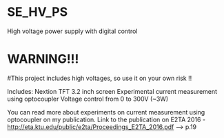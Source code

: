 # SE_HV_PS
 High voltage power supply with digital control
# WARNING!!! 
#This project includes high voltages, so use it on your own risk !!

Includes:	Nextion TFT 3.2 inch screen
			Experimental current measurement using optocoupler 
			Voltage control from 0 to 300V (~3W)
			
You can read more about experiments on current measurement using optocoupler on my publication. 
Link to the publication on E2TA 2016 - http://eta.ktu.edu/public/e2ta/Proceedings_E2TA_2016.pdf	--> p.19